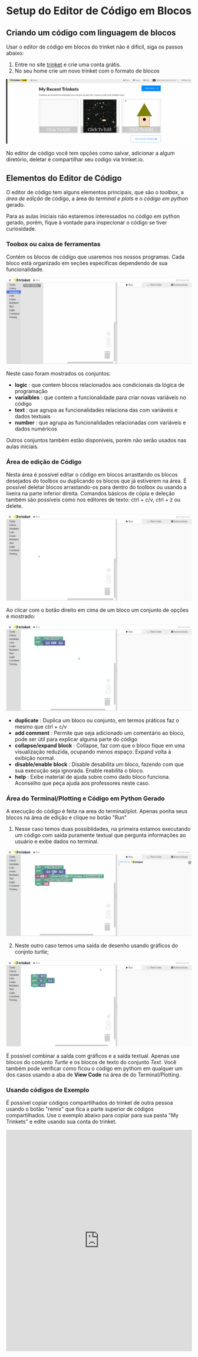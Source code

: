 # Setup do Editor de Código em Blocos

## Criando um código com linguagem de blocos

Usar o editor de código em blocos do trinket não é difícil, siga os passos abaixo:

1. Entre no site [trinket](trinket.io) e crie uma conta grátis.
2. No seu home crie um novo trinket com o formato de blocos

![Criaçao de um trinket de Blocos](img/trinket_setup_1.gif)

No editor de código você tem opções como salvar, adicionar a algum diretório, deletar e compartilhar seu codigo via trinket.io. 

##  Elementos do Editor de Código

O editor de código tem alguns elementos principais, que são o _toolbox_, a _área de edição_ de código, a área do _terminal e plots_ e o _código em python_ gerado.

Para as aulas iniciais não estaremos interessados no código em python gerado, porém, fique à vontade para inspecionar o código se tiver curiosidade.

### Toobox ou caixa de ferramentas

Contém os blocos de código que usaremos nos nossos programas. Cada bloco está organizado em seções específicas dependendo de sua funcionalidade.

![Criaçao de um trinket de Blocos](img/trinket_setup_2.gif)

Neste caso foram mostrados os conjuntos:

* __logic__ : que contem blocos relacionados aos condicionais da lógica de programação
* __varialbles__ : que contem a funcionalidade para criar novas variáveis no código
* __text__ : que agrupa as funcionalidades relaciona das com variáveis e dados textuais
* __number__ : que agrupa as funcionalidades relacionadas com variáveis e dados numéricos

Outros conjuntos também estão disponíveis, porém não serão usados nas aulas iniciais.

### Área de edição de Código

Nesta área é possível editar o código em blocos arrasttando os blocos desejados do toolbox ou duplicando os blocos que já estiverem na área. É possível deletar blocos arrastando-os para dentro do toolbox ou usando a lixeira na parte inferior direita. Comandos básicos de cópia e deleção também são possíveis como nos editores de texto: ctrl + c/v, ctrl + z ou delete.

![Criaçao de um trinket de Blocos](img/trinket_setup_3.gif)

Ao clicar com o botão direito em cima de um bloco um conjunto de opções é mostrado:

![Criaçao de um trinket de Blocos](img/trinket_setup_4.gif)

* __duplicate__ : Duplica um bloco ou conjunto, em termos práticos faz o mesmo que ctrl + c/v
* __add comment__ : Permite que seja adicionado um comentário ao bloco, pode ser útil para explicar alguma parte do código
* __collapse/expand block__ : Collapse, faz com que o bloco fique em uma visualização reduzida, ocupando menos espaço. Expand volta à exibição normal.
* __disable/enable block__ : Disable desabilita um bloco, fazendo com que sua execução seja ignorada. Enable reabilita o bloco.
* __help__ : Exibe material de ajuda sobre como dado bloco funciona. Aconselho que peça ajuda aos professores neste caso.

### Área do Terminal/Plotting e Código em Python Gerado

A execução do código é feita na area do terminal/plot. Apenas ponha seus blocos na área de edição e clique no botão "Run"

1. Nesse caso temos duas possiblidades, na primeira estamos executando um código com saída puramente textual que pergunta informações ao usuário e exibe dados no terminal.

![Criaçao de um trinket de Blocos](img/trinket_setup_5.gif)

2. Neste outro caso temos uma saída de desenho usando gráficos do conjnto _turtle_;

![Criaçao de um trinket de Blocos](img/trinket_setup_6.gif)

É possível combinar a saída com gráficos e a saída textual. Apenas use blocos do conjunto _Turtle_ e os blocos de texto do conjunto _Text_. Você também pode verificar como ficou o código em pythom em qualquer um dos casos usando a aba de __View Code__ na área de do Terminal/Plotting.

### Usando códigos de Exemplo

É possível copiar códigos compartilhados do trinket de outra pessoa usando o botão "remix" que fica a parte superior de códigos compartilhados. Use o exemplo abaixo para copiar para sua pasta "My Trinkets" e edite usando sua conta do trinket.

<iframe src="https://trinket.io/embed/blocks/166fa117f0?hideGeneratedCode=true" width="100%" height="600" frameborder="0" marginwidth="0" marginheight="0" allowfullscreen></iframe>


